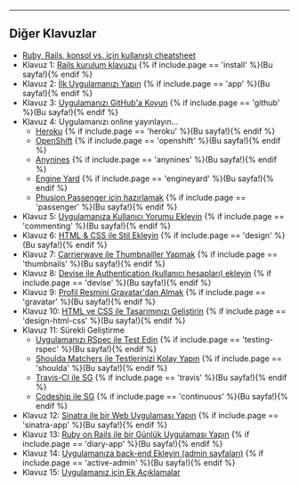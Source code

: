 <hr>

## Diğer Klavuzlar

* [Ruby, Rails, konsol vs. için kullanışlı cheatsheet](http://www.pragtob.info/rails-beginner-cheatsheet/)
* Klavuz 1: [Rails kurulum klavuzu](/install) {% if include.page == 'install' %}(Bu sayfa!){% endif %}
* Klavuz 2: [İlk Uygulamanızı Yapın](/app) {% if include.page == 'app' %}(Bu sayfa!){% endif %}
* Klavuz 3: [Uygulamanızı GitHub'a Koyun](/github) {% if include.page == 'github' %}(Bu sayfa!){% endif %}
* Klavuz 4: Uygulamanızı online yayınlayın...
  - [Heroku](/heroku) {% if include.page == 'heroku' %}(Bu sayfa!){% endif %}
  - [OpenShift](/openshift) {% if include.page == 'openshift' %}(Bu sayfa!){% endif %}
  - [Anynines](/anynines) {% if include.page == 'anynines' %}(Bu sayfa!){% endif %}
  - [Engine Yard](/engineyard) {% if include.page == 'engineyard' %}(Bu sayfa!){% endif %}
  - [Phusion Passenger için hazırlamak](/passenger) {% if include.page == 'passenger' %}(Bu sayfa!){% endif %}
* Klavuz 5: [Uygulamanıza Kullanıcı Yorumu Ekleyin](/commenting) {% if include.page == 'commenting' %}(Bu sayfa!){% endif %}
* Klavuz 6: [HTML &amp; CSS ile Stil Ekleyin](/design) {% if include.page == 'design' %}(Bu sayfa!){% endif %}
* Klavuz 7: [Carrierwave ile Thumbnailler Yapmak](/thumbnails) {% if include.page == 'thumbnails' %}(Bu sayfa!){% endif %}
* Klavuz 8: [Devise ile Authentication (kullanıcı hesapları) ekleyin](/devise) {% if include.page == 'devise' %}(Bu sayfa!){% endif %}
* Klavuz 9: [Profil Resmini Gravatar'dan Almak](/gravatar) {% if include.page == 'gravatar' %}(Bu sayfa!){% endif %}
* Klavuz 10: [HTML ve CSS ile Tasarımınızı Geliştirin](/design-html-css) {% if include.page == 'design-html-css' %}(Bu sayfa!){% endif %}
* Klavuz 11: Sürekli Geliştirme
  - [Uygulamanızı RSpec ile Test Edin](testing-rspec) {% if include.page == 'testing-rspec' %}(Bu sayfa!){% endif %}
  - [Shoulda Matchers ile Testlerinizi Kolay Yapın](testing-shoulda-matchers) {% if include.page == 'shoulda' %}(Bu sayfa!){% endif %}
  - [Travis-CI ile SG](/continuous-travis) {% if include.page == 'travis' %}(Bu sayfa!){% endif %}
  - [Codeship ile SG](/continuous) {% if include.page == 'continuous' %}(Bu sayfa!){% endif %}
* Klavuz 12: [Sinatra ile bir Web Uygulaması Yapın](/sinatra-app) {% if include.page == 'sinatra-app' %}(Bu sayfa!){% endif %}
* Klavuz 13: [Ruby on Rails ile bir Günlük Uygulaması Yapın](diary-app) {% if include.page == 'diary-app' %}(Bu sayfa!){% endif %}
* Klavuz 14: [Uygulamanıza back-end Ekleyin (admin sayfaları)](/backend-with-active-admin) {% if include.page == 'active-admin' %}(Bu sayfa!){% endif %}
* Klavuz 15: [Uygulamanız için Ek Açıklamalar](https://github.com/lbain/railsgirls)
